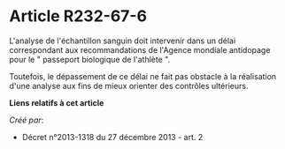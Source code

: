 # Article R232-67-6

L'analyse de l'échantillon sanguin doit intervenir dans un délai correspondant aux recommandations de l'Agence mondiale
antidopage pour le " passeport biologique de l'athlète ". 

Toutefois, le dépassement de ce délai ne fait pas obstacle à la réalisation d'une analyse aux fins de mieux orienter des
contrôles ultérieurs.

**Liens relatifs à cet article**

_Créé par_:

  - Décret n°2013-1318 du 27 décembre 2013 - art. 2
